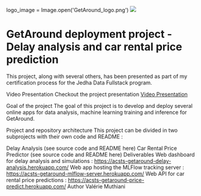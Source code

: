 logo_image = Image.open('GetAround_logo.png')
![]('GetAround_logo.png')

# GetAround deployment project - Delay analysis and car rental price prediction

This project, along with several others, has been presented as part of my certification process for the Jedha Data Fullstack program.

Video Presentation
Checkout the project presentation [Video Presentation](https://acsts-getaround-delay-analysis.herokuapp.com/)

Goal of the project
The goal of this project is to develop and deploy several online apps for data analysis, machine learning training and inference for GetAround.

Project and repository architecture
This project can be divided in two subprojects with their own code and README :

Delay Analysis (see source code and README here)
Car Rental Price Predictor (see source code and README here)
Deliverables
Web dashboard for delay analysis and simulations : https://acsts-getaround-delay-analysis.herokuapp.com/
Web app hosting the MLFlow tracking server : https://acsts-getaround-mlflow-server.herokuapp.com/
Web API for car rental price predictions : https://acsts-getaround-price-predict.herokuapp.com/
Author
Valérie Muthiani
